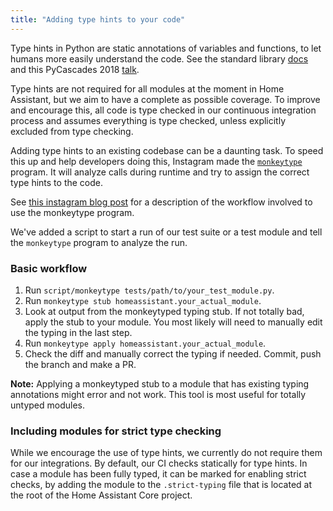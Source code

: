 ```yaml
---
title: "Adding type hints to your code"
---
```


Type hints in Python are static annotations of variables and functions, to let humans more easily understand the code. See the standard library [docs](https://docs.python.org/3/library/typing.html) and this PyCascades 2018 [talk](https://youtu.be/zKre4DKAB30).

Type hints are not required for all modules at the moment in Home Assistant, but we aim to have a complete as possible coverage.
To improve and encourage this, all code is type checked in our continuous integration process and assumes everything is type checked, unless explicitly excluded from type checking.

Adding type hints to an existing codebase can be a daunting task. To speed this up and help developers doing this, Instagram made the [`monkeytype`](https://pypi.org/project/MonkeyType/) program. It will analyze calls during runtime and try to assign the correct type hints to the code.

See [this instagram blog post](https://instagram-engineering.com/let-your-code-type-hint-itself-introducing-open-source-monkeytype-a855c7284881) for a description of the workflow involved to use the monkeytype program.

We've added a script to start a run of our test suite or a test module and tell the `monkeytype` program to analyze the run.

### Basic workflow

1. Run `script/monkeytype tests/path/to/your_test_module.py`.
2. Run `monkeytype stub homeassistant.your_actual_module`.
3. Look at output from the monkeytyped typing stub. If not totally bad, apply the stub to your module. You most likely will need to manually edit the typing in the last step.
4. Run `monkeytype apply homeassistant.your_actual_module`.
5. Check the diff and manually correct the typing if needed. Commit, push the branch and make a PR.

**Note:**
Applying a monkeytyped stub to a module that has existing typing annotations might error and not work. This tool is most useful for totally untyped modules.

### Including modules for strict type checking

While we encourage the use of type hints, we currently do not require them for our integrations.
By default, our CI checks statically for type hints. In case a module has been fully typed, it can be
marked for enabling strict checks, by adding the module to the `.strict-typing` file
that is located at the root of the Home Assistant Core project.
